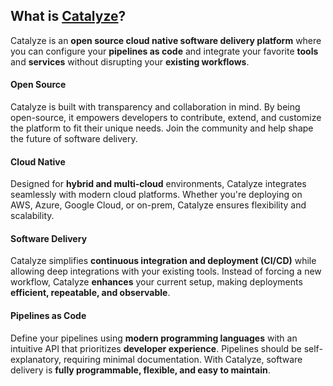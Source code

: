 ## What is [Catalyze](https://catalyze.software/)?

Catalyze is an **open source cloud native software delivery platform** where you can configure your **pipelines as code** and integrate your favorite **tools** and **services** without disrupting your **existing workflows**.

#### Open Source
Catalyze is built with transparency and collaboration in mind. By being open-source, it empowers developers to contribute, extend, and customize the platform to fit their unique needs. Join the community and help shape the future of software delivery.

#### Cloud Native
Designed for **hybrid and multi-cloud** environments, Catalyze integrates seamlessly with modern cloud platforms. Whether you're deploying on AWS, Azure, Google Cloud, or on-prem, Catalyze ensures flexibility and scalability.

#### Software Delivery
Catalyze simplifies **continuous integration and deployment (CI/CD)** while allowing deep integrations with your existing tools. Instead of forcing a new workflow, Catalyze **enhances** your current setup, making deployments **efficient, repeatable, and observable**.  

#### Pipelines as Code
Define your pipelines using **modern programming languages** with an intuitive API that prioritizes **developer experience**. Pipelines should be self-explanatory, requiring minimal documentation. With Catalyze, software delivery is **fully programmable, flexible, and easy to maintain**.  
